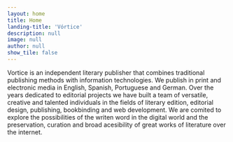 ```yaml
---
layout: home
title: Home
landing-title: 'Vórtice'
description: null
image: null
author: null
show_tile: false
---
```

Vortice is an independent literary publisher that combines traditional publishing methods with information technologies. We publish in print and electronic media in English, Spanish, Portuguese and German. Over the years dedicated to editorial projects we have built a team of versatile, creative and talented individuals in the fields of literary edition, editorial design, publishing, bookbinding and web development. We are comited to explore the possibilities of the writen word in the digital world and the preservation, curation and broad acesibility of great works of literature over the internet. 
